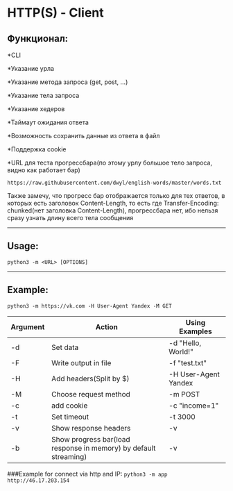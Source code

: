
# HTTP(S) - Client 

## Функционал:
*CLI

*Указание урла

*Указание метода запроса (get, post, …)

*Указание тела запроса

*Указание хедеров

*Таймаут ожидания ответа

*Возможность сохранить данные из ответа в файл

*Поддержка cookie

*URL для теста прогрессбара(по этому урлу большое тело запроса, видно как работает бар)
```
https://raw.githubusercontent.com/dwyl/english-words/master/words.txt
```
Также замечу, что прогресс бар отображается только для тех ответов, в которых есть заголовок Content-Length, то есть где Transfer-Encoding: chunked(нет заголовка Content-Length), прогрессбара нет, ибо нельзя сразу узнать длину всего тела сообщения

-----------------------------------------------------------------------------------------------------------------------------------  
## Usage:
```
python3 -m <URL> [OPTIONS]
```
-----------------------------------------------------------------------------------------------------------------------------------
## Example:
```
python3 -m https://vk.com -H User-Agent Yandex -M GET
```

| Argument | Action                                                           | Using Examples       | 
|----------|------------------------------------------------------------------|----------------------|
| -d       | Set data                                                         | -d "Hello, World!"   |
| -F       | Write output in file                                             | -f "test.txt"        |
| -H       | Add headers(Split by $)                                          | -H User-Agent Yandex |
| -M       | Choose request method                                            | -m POST              |
| -c       | add cookie                                                       | -c "income=1"        |
| -t       | Set timeout                                                      | -t 3000              |
| -v       | Show response headers                                            | -v                   |
| -b       | Show progress bar(load response in memory) by default streaming) | -v                   |


###Example for connect via http and IP:
``
python3 -m app http://46.17.203.154
``